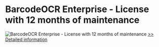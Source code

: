 # BarcodeOCR Enterprise - License with 12 months of maintenance
![BarcodeOCR Enterprise - License with 12 months of maintenance](https://mycommerce.akamaized.net/api/pimages/P300621538/BIG/300621538.PNG)
[>> Detailed information](https://secure.shareit.com/shareit/product.html?productid=300621538&affiliateid=200057808)